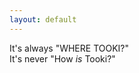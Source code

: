 ```yaml
---
layout: default
---
```


<div class="alert alert-dark" role="alert">
  It's always "WHERE TOOKI?"<br> It's never "How <i>is</i> Tooki?"
</div>
